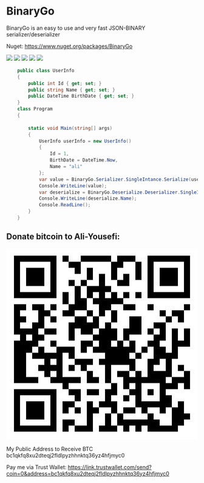 # BinaryGo
BinaryGo is an easy to use and very fast JSON-BINARY serializer/deserializer

Nuget:
https://www.nuget.org/packages/BinaryGo


<img src="https://img.shields.io/azure-devops/build/alivisualstudio/BinaryGo/1" />
<img src="https://img.shields.io/github/contributors/Ali-YousefiTelori/BinaryGo" />
<img src="https://img.shields.io/github/checks-status/Ali-YousefiTelori/BinaryGo/master">
<img src="https://img.shields.io/azure-devops/tests/alivisualstudio/BinaryGo/1/master?compact_message">
<img src="https://img.shields.io/azure-devops/coverage/alivisualstudio/BinaryGo/1">

```csharp
    public class UserInfo
    {
        public int Id { get; set; }
        public string Name { get; set; }
        public DateTime BirthDate { get; set; }
    }
    class Program
    {

        static void Main(string[] args)
        {
            UserInfo userInfo = new UserInfo()
            {
                Id = 1,
                BirthDate = DateTime.Now,
                Name = "ali"
            };
            var value = BinaryGo.Serializer.SingleIntance.Serialize(userInfo);
            Console.WriteLine(value);
            var deserialize = BinaryGo.Deserialize.Deserializer.SingleIntance.Deserialize<UserInfo>(value);
            Console.WriteLine(deserialize.Name);
            Console.ReadLine();
        }
    }
```

## Donate bitcoin to Ali-Yousefi:
![ScreenShot](bitcoin-donate.jpg "Donate bitcoin to Ali-Yousefi")

My Public Address to Receive BTC bc1qkfq8xu2dteqj2fldlpyzhhnktq36yz4hfjmyc0

Pay me via Trust Wallet: https://link.trustwallet.com/send?coin=0&address=bc1qkfq8xu2dteqj2fldlpyzhhnktq36yz4hfjmyc0
